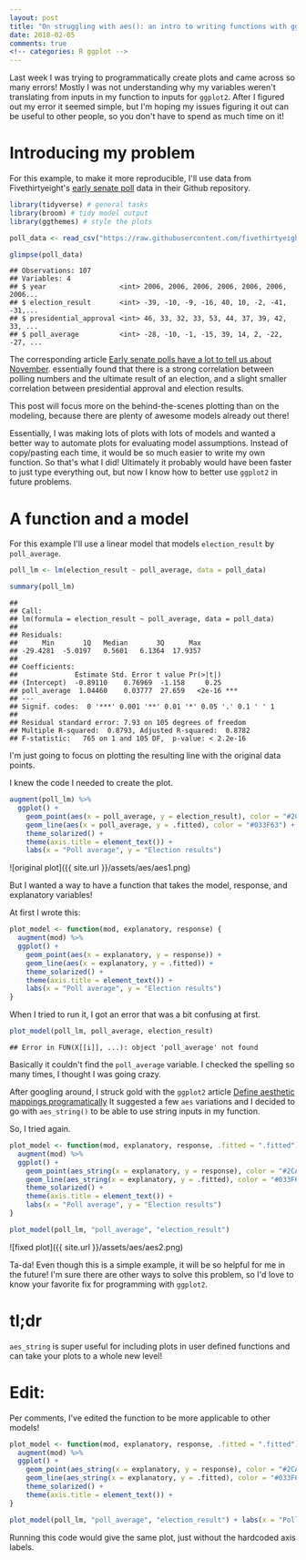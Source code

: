 ```yaml
---
layout: post
title: "On struggling with aes(): an intro to writing functions with ggplot outputs"
date: 2018-02-05
comments: true
<!-- categories: R ggplot -->
---
```



Last week I was trying to programmatically create plots and came across so many errors! Mostly I was not understanding why my variables weren't translating from inputs in my function to inputs for `ggplot2`. After I figured out my error it seemed simple, but I'm hoping my issues figuring it out can be useful to other people, so you don't have to spend as much time on it!

Introducing my problem
======================

For this example, to make it more reproducible, I'll use data from Fivethirtyeight's [early senate poll](https://github.com/fivethirtyeight/data/tree/master/early-senate-polls) data in their Github repository.

``` r
library(tidyverse) # general tasks
library(broom) # tidy model output
library(ggthemes) # style the plots

poll_data <- read_csv("https://raw.githubusercontent.com/fivethirtyeight/data/master/early-senate-polls/early-senate-polls.csv")

glimpse(poll_data)
```

    ## Observations: 107
    ## Variables: 4
    ## $ year                  <int> 2006, 2006, 2006, 2006, 2006, 2006, 2006...
    ## $ election_result       <int> -39, -10, -9, -16, 40, 10, -2, -41, -31,...
    ## $ presidential_approval <int> 46, 33, 32, 33, 53, 44, 37, 39, 42, 33, ...
    ## $ poll_average          <int> -28, -10, -1, -15, 39, 14, 2, -22, -27, ...

The corresponding article [Early senate polls have a lot to tell us about November](https://fivethirtyeight.com/features/early-senate-polls-have-plenty-to-tell-us-about-november/). essentially found that there is a strong correlation between polling numbers and the ultimate result of an election, and a slight smaller correlation between presidential approval and election results.

This post will focus more on the behind-the-scenes plotting than on the modeling, because there are plenty of awesome models already out there!

Essentially, I was making lots of plots with lots of models and wanted a better way to automate plots for evaluating model assumptions. Instead of copy/pasting each time, it would be so much easier to write my own function. So that's what I did! Ultimately it probably would have been faster to just type everything out, but now I know how to better use `ggplot2` in future problems.

A function and a model
======================

For this example I'll use a linear model that models `election_result` by `poll_average`.

``` r
poll_lm <- lm(election_result ~ poll_average, data = poll_data)

summary(poll_lm)
```

    ## 
    ## Call:
    ## lm(formula = election_result ~ poll_average, data = poll_data)
    ## 
    ## Residuals:
    ##      Min       1Q   Median       3Q      Max 
    ## -29.4281  -5.0197   0.5601   6.1364  17.9357 
    ## 
    ## Coefficients:
    ##              Estimate Std. Error t value Pr(>|t|)    
    ## (Intercept)  -0.89110    0.76969  -1.158     0.25    
    ## poll_average  1.04460    0.03777  27.659   <2e-16 ***
    ## ---
    ## Signif. codes:  0 '***' 0.001 '**' 0.01 '*' 0.05 '.' 0.1 ' ' 1
    ## 
    ## Residual standard error: 7.93 on 105 degrees of freedom
    ## Multiple R-squared:  0.8793, Adjusted R-squared:  0.8782 
    ## F-statistic:   765 on 1 and 105 DF,  p-value: < 2.2e-16

I'm just going to focus on plotting the resulting line with the original data points.

I knew the code I needed to create the plot.

``` r
augment(poll_lm) %>%
  ggplot() +
    geom_point(aes(x = poll_average, y = election_result), color = "#2CA58D") +
    geom_line(aes(x = poll_average, y = .fitted), color = "#033F63") + 
    theme_solarized() +
    theme(axis.title = element_text()) +
    labs(x = "Poll average", y = "Election results")
```

![original plot]({{ site.url }}/assets/aes/aes1.png)

But I wanted a way to have a function that takes the model, response, and explanatory variables!

At first I wrote this:

``` r
plot_model <- function(mod, explanatory, response) {
  augment(mod) %>%
  ggplot() +
    geom_point(aes(x = explanatory, y = response)) +
    geom_line(aes(x = explanatory, y = .fitted)) +
    theme_solarized() +
    theme(axis.title = element_text()) +
    labs(x = "Poll average", y = "Election results")
}
```

When I tried to run it, I got an error that was a bit confusing at first.

``` r
plot_model(poll_lm, poll_average, election_result)
```

    ## Error in FUN(X[[i]], ...): object 'poll_average' not found


Basically it couldn't find the `poll_average` variable. I checked the spelling so many times, I thought I was going crazy.

After googling around, I struck gold with the `ggplot2` article [Define aesthetic mappings programatically](http://ggplot2.tidyverse.org/reference/aes_.html) It suggested a few `aes` variations and I decided to go with `aes_string()` to be able to use string inputs in my function.

So, I tried again.

``` r
plot_model <- function(mod, explanatory, response, .fitted = ".fitted") {
  augment(mod) %>%
  ggplot() +
    geom_point(aes_string(x = explanatory, y = response), color = "#2CA58D") +
    geom_line(aes_string(x = explanatory, y = .fitted), color = "#033F63") +
    theme_solarized() +
    theme(axis.title = element_text()) +
    labs(x = "Poll average", y = "Election results")
}

plot_model(poll_lm, "poll_average", "election_result")
```

![fixed plot]({{ site.url }}/assets/aes/aes2.png)

Ta-da! Even though this is a simple example, it will be so helpful for me in the future! I'm sure there are other ways to solve this problem, so I'd love to know your favorite fix for programming with `ggplot2`.

tl;dr
=====

`aes_string` is super useful for including plots in user defined functions and can take your plots to a whole new level!

Edit:
=====

Per comments, I've edited the function to be more applicable to other models!

``` r
plot_model <- function(mod, explanatory, response, .fitted = ".fitted") {
  augment(mod) %>%
  ggplot() +
    geom_point(aes_string(x = explanatory, y = response), color = "#2CA58D") +
    geom_line(aes_string(x = explanatory, y = .fitted), color = "#033F63") +
    theme_solarized() +
    theme(axis.title = element_text()) +
}

plot_model(poll_lm, "poll_average", "election_result") + labs(x = "Poll average", y = "Election results")
```

Running this code would give the same plot, just without the hardcoded axis labels. 
